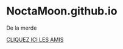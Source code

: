 # NoctaMoon.github.io
De la merde
<!DOCTYPE html>
<html> 
<head>
<metacharset="utf-8"/>
<title>Ce que j'ai appris à faire en SNT.</title>
</head>
<body>
<A href=https://www.youtube.com/watch?v=dQw4w9WgXcQ>CLIQUEZ ICI LES AMIS</A>
</body>
</html>
